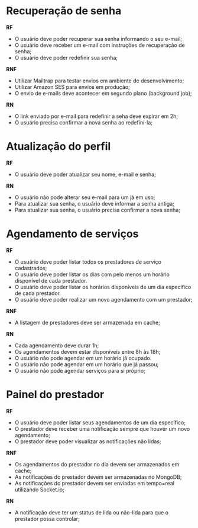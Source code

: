 # Recuperação de senha

**RF**

- O usuário deve poder recuperar sua senha informando o seu e-mail;
- O usuário deve receber um e-mail com instruções de recuperação de senha;
- O usuário deve poder redefinir sua senha;

**RNF**

- Utilizar Mailtrap para testar envios em ambiente de desenvolvimento;
- Utilizar Amazon SES para envios em produção;
- O envio de e-mails deve acontecer em segundo plano (background job);

**RN**

- O link enviado por e-mail para redefinir a seha deve expirar em 2h;
- O usuário precisa confirmar a nova senha ao redefiní-la;

# Atualização do perfil

**RF**

- O usuário deve poder atualizar seu nome, e-mail e senha;

**RN**

- O usuário não pode alterar seu e-mail para um já em uso;
- Para atualizar sua senha, o usuário deve informar a senha antiga;
- Para atualizar sua senha, o usuário precisa confirmar a nova senha;

# Agendamento de serviços

**RF**

- O usuário deve poder listar todos os prestadores de serviço cadastrados;
- O usuário deve poder listar os dias com pelo menos um horário disponível de cada prestador.
- O usuário deve poder listar os horários disponíveis de um dia específico de cada prestador.
- O usuário deve poder realizar um novo agendamento com um prestador;

**RNF**

- A listagem de prestadores deve ser armazenada em cache;

**RN**

- Cada agendamento deve durar 1h;
- Os agendamentos devem estar disponíveis entre 8h às 18h;
- O usuário não pode agendar em um horário já ocupado.
- O usuário não pode agendar em um horário que já passou;
- O usuário não pode agendar serviços para si próprio;

# Painel do prestador

**RF**

- O usuário deve poder listar seus agendamentos de um dia específico;
- O prestador deve receber uma notificação sempre que houver um novo agendamento;
- O prestador deve poder visualizar as notificações não lidas;

**RNF**

- Os agendamentos do prestador no dia devem ser armazenados em cache;
- As notificações do prestador devem ser armazenadas no MongoDB;
- As notificações do prestador devem ser enviadas em tempo=real utilizando Socket.io;

**RN**

- A notificação deve ter um status de lida ou não-lida para que o prestador possa controlar;
